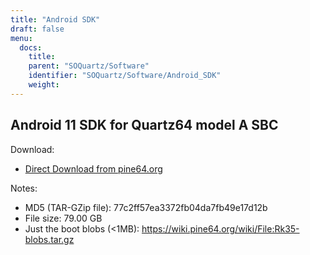 ```yaml
---
title: "Android SDK"
draft: false
menu:
  docs:
    title:
    parent: "SOQuartz/Software"
    identifier: "SOQuartz/Software/Android_SDK"
    weight:
---
```


## Android 11 SDK for Quartz64 model A SBC

Download:

* [Direct Download from pine64.org](https://files.pine64.org/SDK/Quartz64/QUARTZ64_SDK_android11.tar.gz)

Notes:

* MD5 (TAR-GZip file): 77c2ff57ea3372fb04da7fb49e17d12b
* File size: 79.00 GB
* Just the boot blobs (<1MB): https://wiki.pine64.org/wiki/File:Rk35-blobs.tar.gz
